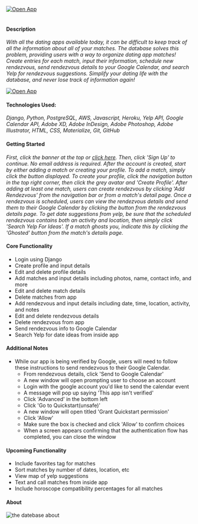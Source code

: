 [![Open App](https://i.imgur.com/dQnQmno.png)](https://datebase-app.herokuapp.com/)
<br>
<br>

#### Description
*With all the dating apps available today, it can be difficult to keep track of all the information about all of your matches. The datəbase solves this problem, providing users with a way to organize dating app matches! Create entries for each match, input their information, schedule new rendezvous, send rendezvous details to your Google Calendar, and search Yelp for rendezvous suggestions. Simplify your dating life with the datəbase, and never lose track of information again!* 


[![Open App](https://i.imgur.com/9oc7hXO.png)](https://drive.google.com/file/d/125bh7PeEoBoJ1UPjLvEkUVVqKkFgyr2B/view?usp=sharing)


#### Technologies Used:
*Django, Python, PostgreSQL, AWS, Javascript, Heroku, Yelp API, Google Calendar API, Adobe XD, Adobe InDesign, Adobe Photoshop, Adobe Illustrator, HTML, CSS, Materialize, Git, GitHub*

#### Getting Started

*First, click the banner at the top or [click here](https://datebase-app.herokuapp.com/). Then, click 'Sign Up' to continue. No email address is required. After the account is created, start by either adding a match or creating your profile. To add a match, simply click the button displayed. To create your profile, click the navigation button in the top right corner, then click the grey avatar and 'Create Profile'. After adding at least one match, users can create rendezvous by clicking 'Add Rendezvous' from the navigation bar or from a match's detail page. Once a rendezvous is scheduled, users can view the rendezvous details and send them to their Google Calendar by clicking the button from the rendezvous details page. To get date suggestions from yelp, be sure that the scheduled rendezvous contains both an activity and location, then simply click 'Search Yelp For Ideas'. If a match ghosts you, indicate this by clicking the 'Ghosted' button from the match's details page.* 


#### Core Functionality
- Login using Django
- Create profile and input details
- Edit and delete profile details
- Add matches and input details including photos, name, contact info, and more
- Edit and delete match details
- Delete matches from app
- Add rendezvous and input details including date, time, location, activity, and notes
- Edit and delete rendezvous details
- Delete rendezvous from app
- Send rendezvous info to Google Calendar
- Search Yelp for date ideas from inside app

#### Additional Notes
- While our app is being verified by Google, users will need to follow these instructions to send rendezvous to their Google Calendar.
	- From rendezvous details, click 'Send to Google Calendar'
	- A new window will open prompting user to choose an account
	- Login with the google account you'd like to send the calendar event
	- A message will pop up saying 'This app isn't verified'
	- Click 'Advanced' in the bottom left
	- Click 'Go to Quickstart(unsafe)'
	- A new window will open titled 'Grant Quickstart permission'
	- Click 'Allow'
	- Make sure the box is checked and click 'Allow' to confirm choices
	- When a screen appears confirming that the authentication flow has completed, you can close the window

#### Upcoming Functionality
- Include favorites tag for matches
- Sort matches by number of dates, location, etc
- View map of yelp suggestions
- Text and call matches from inside app
- Include horoscope compatibility percentages for all matches

#### About

![the datebase about](https://i.imgur.com/1QbykoD.png)
